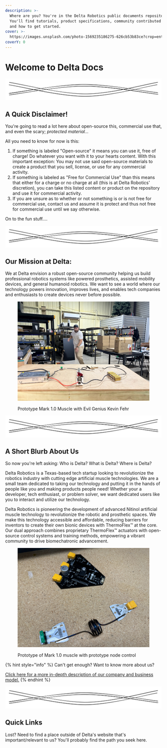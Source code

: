 ```yaml
---
description: >-
  Where are you? You're in the Delta Robotics public documents repository!
  You'll find tutorials, product specifications, community contributed content,
  and how to get started.
cover: >-
  https://images.unsplash.com/photo-1569235186275-626cb53b83ce?crop=entropy&cs=srgb&fm=jpg&ixid=M3wxOTcwMjR8MHwxfHNlYXJjaHwyfHxmaWxlc3xlbnwwfHx8fDE3MTgwNjI3NjJ8MA&ixlib=rb-4.0.3&q=85
coverY: 0
---
```


# Welcome to Delta Docs

<img src=".gitbook/assets/file.excalidraw.svg" alt="" class="gitbook-drawing">

## A Quick Disclaimer!

You're going to read a lot here about open-source this, commercial use that, and even the scary; _protected material..._

All you need to know for now is this:

1. If something is labeled "Open-source" it means you can use it, free of charge! Do whatever you want with it to your hearts content. With this important exception: You may not use said open-source materials to create a product that you sell, license, or use for any commercial activity.
2. If something is labeled as "Free for Commercial Use" than this means that either for a charge or no charge at all (this is at Delta Robotics' discretion), you can take this listed content or product on the repository and use it for commercial activity.
3. If you are unsure as to whether or not something is or is not free for commercial use, contact us and assume it is protect and thus not free for commercial use until we say otherwise.

On to the fun stuff....

<img src=".gitbook/assets/file.excalidraw.svg" alt="" class="gitbook-drawing">

## Our Mission at Delta:

We at Delta envision a robust open-source community helping us build professional robotics systems like powered prosthetics, assisted mobility devices, and general humanoid robotics. We want to see a world where our technology powers innovation, improves lives, and enables tech companies and enthusiasts to create devices never before possible.

<figure><img src=".gitbook/assets/IMG_8221.JPEG" alt=""><figcaption><p>Prototype Mark 1.0 Muscle with Evil Genius Kevin Fehr </p></figcaption></figure>

<img src=".gitbook/assets/file.excalidraw.svg" alt="" class="gitbook-drawing">

## A Short Blurb About Us

So now you're left asking: Who is Delta? What is Delta? Where is Delta?&#x20;

Delta Robotics is a Texas-based tech startup looking to revolutionize the robotics industry with cutting edge artificial muscle technologies. We are a small team dedicated to taking our technology and putting it in the hands of people like you and making products people need! Whether your a developer, tech enthusiast, or problem solver, we want dedicated users like you to interact and utilize our technology.&#x20;

Delta Robotics is pioneering the development of advanced Nitinol artificial muscle technology to revolutionize the robotic and prosthetic spaces. We make this technology accessible and affordable, reducing barriers for inventors to create their own bionic devices with ThermoFlex™ at the core. Our dual approach combines proprietary ThermoFlex™ actuators with open-source control systems and training methods, empowering a vibrant community to drive biomechatronic advancement.

<figure><img src=".gitbook/assets/IMG_1294.JPEG" alt=""><figcaption><p>Prototype of Mark 1.0 muscle with prototype node control</p></figcaption></figure>

{% hint style="info" %}
Can't get enough? Want to know more about us?

[Click here for a more in-depth description of our company and business model.](welcome-the-delta-docs-home/about-us.md)
{% endhint %}

<img src=".gitbook/assets/file.excalidraw.svg" alt="" class="gitbook-drawing">

## Quick Links

Lost? Need to find a place outside of Delta's website that's important/relevant to us? You'll probably find the path you seek here.

